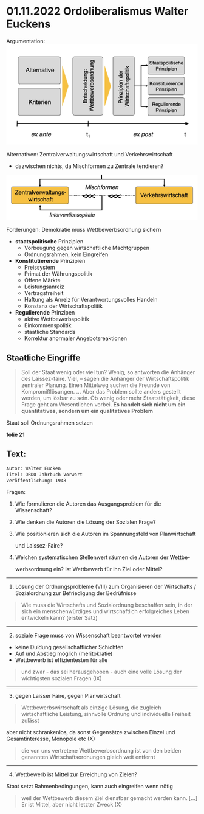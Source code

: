 # 01.11.2022 Ordoliberalismus Walter Euckens

Argumentation: ![img](../images/2022-11-01_15-14-44.jpg)

Alternativen: Zentralverwaltungswirtschaft und Verkehrswirtschaft

- dazwischen nichts, da Mischformen zu Zentrale tendieren?

![img](../images/2022-11-01_15-18-23.jpg)

Forderungen: Demokratie muss Wettbewerbsordnung sichern

- **staatspolitische** Prinzipien
    - Vorbeugung gegen wirtschaftliche Machtgruppen
    - Ordnungsrahmen, kein Eingreifen
- **Konstitutierende** Prinzipien
    - Preissystem
    - Primat der Währungspolitik
    - Offene Märkte
    - Leistungsanreiz
    - Vertragsfreiheit
    - Haftung als Anreiz für Verantwortungsvolles Handeln
    - Konstanz der Wirtschaftspolitik
- **Regulierende** Prinzipen
    - aktive Wettbewerbspolitik
    - Einkommenspolitik
    - staatliche Standards
    - Korrektur anormaler Angebotsreaktionen

## Staatliche Eingriffe

> Soll der Staat wenig oder viel tun? Wenig, so antworten die Anhänger des Laissez-faire. Viel, – sagen die Anhänger der Wirtschaftspolitik zentraler Planung. Einen Mittelweg suchen die Freunde von Kompromißlösungen. ... Aber das Problem sollte anders gestellt werden, um lösbar zu sein. Ob wenig oder mehr Staatstätigkeit, diese Frage geht am Wesentlichen vorbei. **Es handelt sich nicht um ein quantitatives, sondern um ein qualitatives Problem**

Staat soll Ordnungsrahmen setzen

**folie 21**



## Text:

```
Autor: Walter Eucken
Titel: ORDO Jahrbuch Vorwort
Veröffentlichung: 1948
```

Fragen:

1. Wie formulieren die Autoren das Ausgangsproblem für die Wissenschaft?

2. Wie denken die Autoren die Lösung der Sozialen Frage?

3. Wie positionieren sich die Autoren im Spannungsfeld von Planwirtschaft

    und Laissez-Faire?

4. Welchen systematischen Stellenwert räumen die Autoren der Wettbe-

    werbsordnung ein? Ist Wettbewerb für ihn Ziel oder Mittel?



------

1) Lösung der Ordnungsprobleme (VIII) zum Organisieren der Wirtschafts / Sozialordnung zur Befriedigung der Bedrüfnisse

> Wie muss die Wirtschafts und Sozialordnung beschaffen sein,  in der sich ein menschenwürdiges und wirtschaftlich erfolgreiches Leben entwickeln kann? (erster Satz)

------

2) soziale Frage muss von Wissenschaft beantwortet werden

- keine Duldung gesellschaftlicher Schichten
- Auf und Abstieg möglich (meritokratie)
- Wettbewerb ist effizientesten für alle

> und zwar - das sei herausgehoben - auch eine volle Lösung der wichtigsten sozialen Fragen (IX)

------

3) gegen Laisser Faire, gegen Planwirtschaft

> Wettbewerbswirtschaft als einzige Lösung, die zugleich wirtschaftliche Leistung, sinnvolle Ordnung und individuelle Freiheit zulässt

aber nicht schrankenlos, da sonst Gegensätze zwischen Einzel und Gesamtinteresse, Monopole etc (X)

> die von uns vertretene Wettbewerbsordnung ist von den beiden genannten Wirtschaftsordnungen gleich weit entfernt

------

4) Wettbewerb ist Mittel zur Erreichung von Zielen?

Staat setzt Rahmenbedingungen, kann auch eingreifen wenn nötig

> weil der Wettbewerb diesem Ziel dienstbar gemacht werden kann. […] Er ist Mittel, aber nicht letzter Zweck (X)

